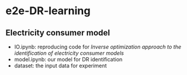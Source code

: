# e2e-DR-learning

## Electricity consumer model
- IO.ipynb: reproducing code for *Inverse optimization approach to the identification of electricity consumer models*
- model.ipynb: our model for DR identification
- dataset: the input data for experiment
